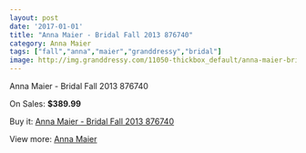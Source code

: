 ```yaml
---
layout: post
date: '2017-01-01'
title: "Anna Maier - Bridal Fall 2013 876740"
category: Anna Maier
tags: ["fall","anna","maier","granddressy","bridal"]
image: http://img.granddressy.com/11050-thickbox_default/anna-maier-bridal-fall-2013-876740.jpg
---
```

Anna Maier - Bridal Fall 2013 876740

On Sales: **$389.99**
<a href="https://www.granddressy.com/en/anna-maier/10145-anna-maier-bridal-fall-2013-876740.html"><amp-img layout="responsive" width="600" height="600" src="//img.granddressy.com/11050-thickbox_default/anna-maier-bridal-fall-2013-876740.jpg" alt="Anna Maier - Bridal Fall 2013 876740 0" /></a>

Buy it: [Anna Maier - Bridal Fall 2013 876740](https://www.granddressy.com/en/anna-maier/10145-anna-maier-bridal-fall-2013-876740.html "Anna Maier - Bridal Fall 2013 876740")

View more: [Anna Maier](https://www.granddressy.com/en/256-anna-maier "Anna Maier")